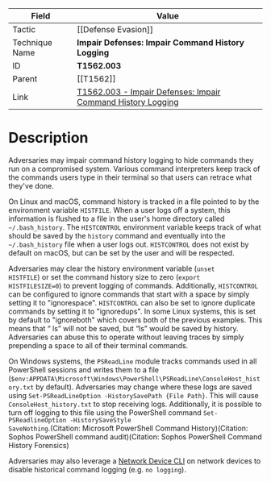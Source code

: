
|Field|Value|
|---|---|
|Tactic|[[Defense Evasion]]|
|Technique Name|**Impair Defenses: Impair Command History Logging**|
|ID|**T1562.003**|
|Parent|[[T1562]]|
|Link|[T1562.003 - Impair Defenses: Impair Command History Logging](https://attack.mitre.org/techniques/T1562/003)|

# Description

Adversaries may impair command history logging to hide commands they run on a compromised system. Various command interpreters keep track of the commands users type in their terminal so that users can retrace what they've done. 

On Linux and macOS, command history is tracked in a file pointed to by the environment variable <code>HISTFILE</code>. When a user logs off a system, this information is flushed to a file in the user's home directory called <code>~/.bash_history</code>. The <code>HISTCONTROL</code> environment variable keeps track of what should be saved by the <code>history</code> command and eventually into the <code>~/.bash_history</code> file when a user logs out. <code>HISTCONTROL</code> does not exist by default on macOS, but can be set by the user and will be respected.

Adversaries may clear the history environment variable (<code>unset HISTFILE</code>) or set the command history size to zero (<code>export HISTFILESIZE=0</code>) to prevent logging of commands. Additionally, <code>HISTCONTROL</code> can be configured to ignore commands that start with a space by simply setting it to "ignorespace". <code>HISTCONTROL</code> can also be set to ignore duplicate commands by setting it to "ignoredups". In some Linux systems, this is set by default to "ignoreboth" which covers both of the previous examples. This means that “ ls” will not be saved, but “ls” would be saved by history. Adversaries can abuse this to operate without leaving traces by simply prepending a space to all of their terminal commands. 

On Windows systems, the <code>PSReadLine</code> module tracks commands used in all PowerShell sessions and writes them to a file (<code>$env:APPDATA\Microsoft\Windows\PowerShell\PSReadLine\ConsoleHost_history.txt</code> by default). Adversaries may change where these logs are saved using <code>Set-PSReadLineOption -HistorySavePath {File Path}</code>. This will cause <code>ConsoleHost_history.txt</code> to stop receiving logs. Additionally, it is possible to turn off logging to this file using the PowerShell command <code>Set-PSReadlineOption -HistorySaveStyle SaveNothing</code>.(Citation: Microsoft PowerShell Command History)(Citation: Sophos PowerShell command audit)(Citation: Sophos PowerShell Command History Forensics)

Adversaries may also leverage a [Network Device CLI](https://attack.mitre.org/techniques/T1059/008) on network devices to disable historical command logging (e.g. <code>no logging</code>).